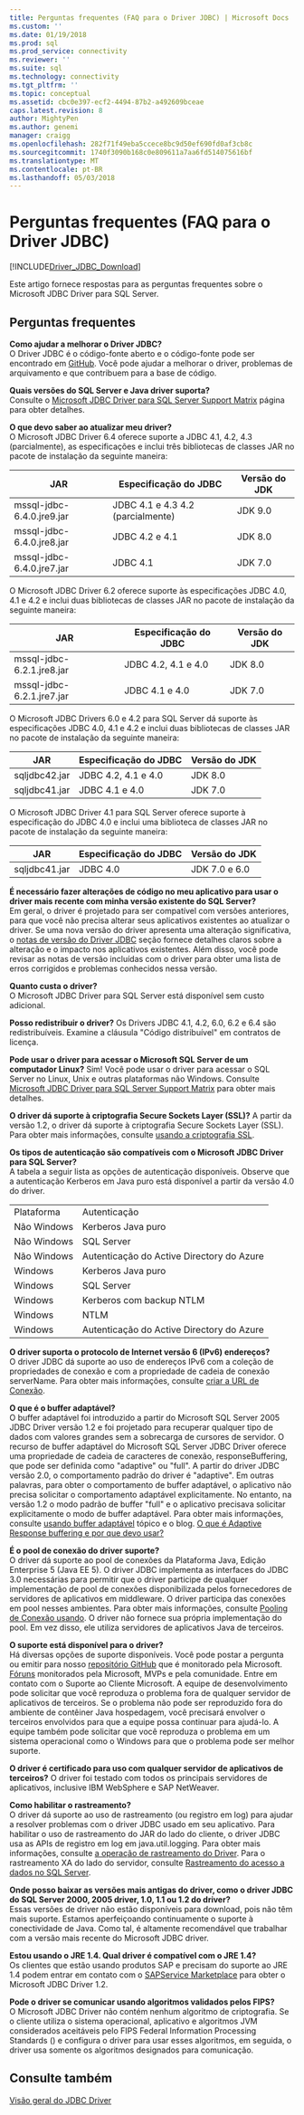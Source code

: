 ```yaml
---
title: Perguntas frequentes (FAQ para o Driver JDBC) | Microsoft Docs
ms.custom: ''
ms.date: 01/19/2018
ms.prod: sql
ms.prod_service: connectivity
ms.reviewer: ''
ms.suite: sql
ms.technology: connectivity
ms.tgt_pltfrm: ''
ms.topic: conceptual
ms.assetid: cbc0e397-ecf2-4494-87b2-a492609bceae
caps.latest.revision: 8
author: MightyPen
ms.author: genemi
manager: craigg
ms.openlocfilehash: 282f71f49eba5ccece8bc9d50ef690fd0af3cb8c
ms.sourcegitcommit: 1740f3090b168c0e809611a7aa6fd514075616bf
ms.translationtype: MT
ms.contentlocale: pt-BR
ms.lasthandoff: 05/03/2018
---
```

# <a name="frequently-asked-questions-faq-for-jdbc-driver"></a>Perguntas frequentes (FAQ para o Driver JDBC)
[!INCLUDE[Driver_JDBC_Download](../../includes/driver_jdbc_download.md)]

  Este artigo fornece respostas para as perguntas frequentes sobre o Microsoft JDBC Driver para SQL Server.  
  
## <a name="frequently-asked-questions"></a>Perguntas frequentes  
**Como ajudar a melhorar o Driver JDBC?**  
O Driver JDBC é o código-fonte aberto e o código-fonte pode ser encontrado em [GitHub](https://github.com/microsoft/mssql-jdbc). Você pode ajudar a melhorar o driver, problemas de arquivamento e que contribuem para a base de código.

**Quais versões do SQL Server e Java driver suporta?**  
 Consulte o [Microsoft JDBC Driver para SQL Server Support Matrix](../../connect/jdbc/microsoft-jdbc-driver-for-sql-server-support-matrix.md) página para obter detalhes.  
  
 **O que devo saber ao atualizar meu driver?**  
 O Microsoft JDBC Driver 6.4 oferece suporte a JDBC 4.1, 4.2, 4.3 (parcialmente), as especificações e inclui três bibliotecas de classes JAR no pacote de instalação da seguinte maneira:  
  
|JAR|Especificação do JDBC|Versão do JDK|  
|-|-|-|  
|mssql-jdbc-6.4.0.jre9.jar|JDBC 4.1 e 4.3 4.2 (parcialmente)|JDK 9.0|  
|mssql-jdbc-6.4.0.jre8.jar|JDBC 4.2 e 4.1|JDK 8.0|  
|mssql-jdbc-6.4.0.jre7.jar|JDBC 4.1|JDK 7.0|  

 O Microsoft JDBC Driver 6.2 oferece suporte às especificações JDBC 4.0, 4.1 e 4.2 e inclui duas bibliotecas de classes JAR no pacote de instalação da seguinte maneira:  
  
|JAR|Especificação do JDBC|Versão do JDK|  
|-|-|-|  
|mssql-jdbc-6.2.1.jre8.jar|JDBC 4.2, 4.1 e 4.0|JDK 8.0|  
|mssql-jdbc-6.2.1.jre7.jar|JDBC 4.1 e 4.0|JDK 7.0|  
 
 O Microsoft JDBC Drivers 6.0 e 4.2 para SQL Server dá suporte às especificações JDBC 4.0, 4.1 e 4.2 e inclui duas bibliotecas de classes JAR no pacote de instalação da seguinte maneira:  
  
|JAR|Especificação do JDBC|Versão do JDK|   
|-|-|-|  
|sqljdbc42.jar|JDBC 4.2, 4.1 e 4.0|JDK 8.0|  
|sqljdbc41.jar|JDBC 4.1 e 4.0|JDK 7.0|  
  
 O Microsoft JDBC Driver 4.1 para SQL Server oferece suporte à especificação do JDBC 4.0 e inclui uma biblioteca de classes JAR no pacote de instalação da seguinte maneira:  
  
|JAR|Especificação do JDBC|Versão do JDK|    
|-|-|-|  
|sqljdbc41.jar|JDBC 4.0|JDK 7.0 e 6.0|
  
 **É necessário fazer alterações de código no meu aplicativo para usar o driver mais recente com minha versão existente do SQL Server?**  
 Em geral, o driver é projetado para ser compatível com versões anteriores, para que você não precisa alterar seus aplicativos existentes ao atualizar o driver. Se uma nova versão do driver apresenta uma alteração significativa, o [notas de versão do Driver JDBC](../../connect/jdbc/release-notes-for-the-jdbc-driver.md) seção fornece detalhes claros sobre a alteração e o impacto nos aplicativos existentes. Além disso, você pode revisar as notas de versão incluídas com o driver para obter uma lista de erros corrigidos e problemas conhecidos nessa versão.  
  
 **Quanto custa o driver?**  
 O Microsoft JDBC Driver para SQL Server está disponível sem custo adicional.  
  
 **Posso redistribuir o driver?** Os Drivers JDBC 4.1, 4.2, 6.0, 6.2 e 6.4 são redistribuíveis. Examine a cláusula "Código distribuível" em contratos de licença. 
   
 **Pode usar o driver para acessar o Microsoft SQL Server de um computador Linux?** Sim! Você pode usar o driver para acessar o SQL Server no Linux, Unix e outras plataformas não Windows. Consulte [Microsoft JDBC Driver para SQL Server Support Matrix](../../connect/jdbc/microsoft-jdbc-driver-for-sql-server-support-matrix.md) para obter mais detalhes.  
  
 **O driver dá suporte à criptografia Secure Sockets Layer (SSL)?** A partir da versão 1.2, o driver dá suporte à criptografia Secure Sockets Layer (SSL). Para obter mais informações, consulte [usando a criptografia SSL](../../connect/jdbc/using-ssl-encryption.md).  
  
 **Os tipos de autenticação são compatíveis com o Microsoft JDBC Driver para SQL Server?**  
 A tabela a seguir lista as opções de autenticação disponíveis. Observe que a autenticação Kerberos em Java puro está disponível a partir da versão 4.0 do driver.  
  
|||  
|-|-|  
|Plataforma|Autenticação|  
|Não Windows|Kerberos Java puro|  
|Não Windows|SQL Server|  
|Não Windows|Autenticação do Active Directory do Azure|
|Windows|Kerberos Java puro|  
|Windows|SQL Server|
|Windows|Kerberos com backup NTLM|  
|Windows|NTLM|  
|Windows|Autenticação do Active Directory do Azure|  
  
**O driver suporta o protocolo de Internet versão 6 (IPv6) endereços?**  
 O driver JDBC dá suporte ao uso de endereços IPv6 com a coleção de propriedades de conexão e com a propriedade de cadeia de conexão serverName. Para obter mais informações, consulte [criar a URL de Conexão](../../connect/jdbc/building-the-connection-url.md).  
  
**O que é o buffer adaptável?**  
 O buffer adaptável foi introduzido a partir do Microsoft SQL Server 2005 JDBC Driver versão 1.2 e foi projetado para recuperar qualquer tipo de dados com valores grandes sem a sobrecarga de cursores de servidor. O recurso de buffer adaptável do Microsoft SQL Server JDBC Driver oferece uma propriedade de cadeia de caracteres de conexão, responseBuffering, que pode ser definida como "adaptive" ou "full". A partir do driver JDBC versão 2.0, o comportamento padrão do driver é "adaptive". Em outras palavras, para obter o comportamento de buffer adaptável, o aplicativo não precisa solicitar o comportamento adaptável explicitamente. No entanto, na versão 1.2 o modo padrão de buffer "full" e o aplicativo precisava solicitar explicitamente o modo de buffer adaptável. Para obter mais informações, consulte [usando buffer adaptável](../../connect/jdbc/using-adaptive-buffering.md) tópico e o blog. [O que é Adaptive Response buffering e por que devo usar?](http://go.microsoft.com/fwlink/?LinkId=111575)  
  
**É o pool de conexão do driver suporte?**  
 O driver dá suporte ao pool de conexões da Plataforma Java, Edição Enterprise 5 (Java EE 5). O driver JDBC implementa as interfaces do JDBC 3.0 necessárias para permitir que o driver participe de qualquer implementação de pool de conexões disponibilizada pelos fornecedores de servidores de aplicativos em middleware. O driver participa das conexões em pool nesses ambientes. Para obter mais informações, consulte [Pooling de Conexão usando](../../connect/jdbc/using-connection-pooling.md). O driver não fornece sua própria implementação do pool. Em vez disso, ele utiliza servidores de aplicativos Java de terceiros.  
  
**O suporte está disponível para o driver?**  
 Há diversas opções de suporte disponíveis. Você pode postar a pergunta ou emitir para nosso [repositório GitHub](https://github.com/microsoft/mssql-jdbc) que é monitorado pela Microsoft. [Fóruns](http://go.microsoft.com/fwlink/?LinkID=246673) monitorados pela Microsoft, MVPs e pela comunidade. Entre em contato com o Suporte ao Cliente Microsoft. A equipe de desenvolvimento pode solicitar que você reproduza o problema fora de qualquer servidor de aplicativos de terceiros. Se o problema não pode ser reproduzido fora do ambiente de contêiner Java hospedagem, você precisará envolver o terceiros envolvidos para que a equipe possa continuar para ajudá-lo. A equipe também pode solicitar que você reproduza o problema em um sistema operacional como o Windows para que o problema pode ser melhor suporte.  
  
**O driver é certificado para uso com qualquer servidor de aplicativos de terceiros?**
O driver foi testado com todos os principais servidores de aplicativos, inclusive IBM WebSphere e SAP NetWeaver.  
  
**Como habilitar o rastreamento?**  
 O driver dá suporte ao uso de rastreamento (ou registro em log) para ajudar a resolver problemas com o driver JDBC usado em seu aplicativo. Para habilitar o uso de rastreamento do JAR do lado do cliente, o driver JDBC usa as APIs de registro em log em java.util.logging. Para obter mais informações, consulte [a operação de rastreamento do Driver](../../connect/jdbc/tracing-driver-operation.md). Para o rastreamento XA do lado do servidor, consulte [Rastreamento do acesso a dados no SQL Server](http://go.microsoft.com/fwlink/?LinkId=248705).  
  
**Onde posso baixar as versões mais antigas do driver, como o driver JDBC do SQL Server 2000, 2005 driver, 1.0, 1.1 ou 1.2 do driver?**  
 Essas versões de driver não estão disponíveis para download, pois não têm mais suporte. Estamos aperfeiçoando continuamente o suporte à conectividade de Java. Como tal, é altamente recomendável que trabalhar com a versão mais recente do Microsoft JDBC driver.  
  
**Estou usando o JRE 1.4. Qual driver é compatível com o JRE 1.4?**  
 Os clientes que estão usando produtos SAP e precisam do suporte ao JRE 1.4 podem entrar em contato com o [SAPService Marketplace](http://service.sap.com/) para obter o Microsoft JDBC Driver 1.2.  
  
**Pode o driver se comunicar usando algoritmos validados pelos FIPS?**  
 O Microsoft JDBC Driver não contém nenhum algoritmo de criptografia. Se o cliente utiliza o sistema operacional, aplicativo e algoritmos JVM considerados aceitáveis pelo FIPS Federal Information Processing Standards () e configura o driver para usar esses algoritmos, em seguida, o driver usa somente os algoritmos designados para comunicação.  
  
 ## <a name="see-also"></a>Consulte também  
 [Visão geral do JDBC Driver](../../connect/jdbc/overview-of-the-jdbc-driver.md)  
